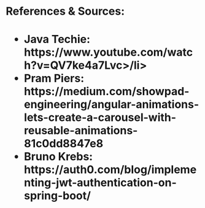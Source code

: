 
<h1>References & Sources:<h1>
<ul>
		<li>Java Techie: https://www.youtube.com/watch?v=QV7ke4a7Lvc>/li>
		<li>Pram Piers: https://medium.com/showpad-engineering/angular-animations-lets-create-a-carousel-with-reusable-animations-81c0dd8847e8
		<li>Bruno Krebs: https://auth0.com/blog/implementing-jwt-authentication-on-spring-boot/</li>
</ul>
		